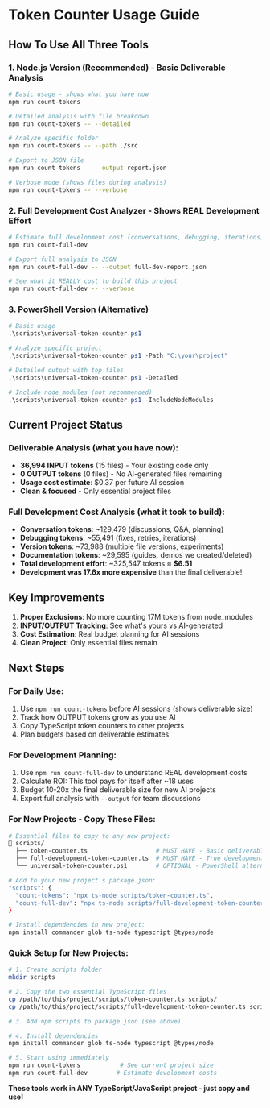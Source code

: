# Token Counter Usage Guide

## **How To Use All Three Tools**

### **1. Node.js Version (Recommended) - Basic Deliverable Analysis**
```bash
# Basic usage - shows what you have now
npm run count-tokens

# Detailed analysis with file breakdown
npm run count-tokens -- --detailed

# Analyze specific folder
npm run count-tokens -- --path ./src

# Export to JSON file
npm run count-tokens -- --output report.json

# Verbose mode (shows files during analysis)
npm run count-tokens -- --verbose
```

### **2. Full Development Cost Analyzer - Shows REAL Development Effort**
```bash
# Estimate full development cost (conversations, debugging, iterations)
npm run count-full-dev

# Export full analysis to JSON
npm run count-full-dev -- --output full-dev-report.json

# See what it REALLY cost to build this project
npm run count-full-dev -- --verbose
```

### **3. PowerShell Version (Alternative)**
```powershell
# Basic usage
.\scripts\universal-token-counter.ps1

# Analyze specific project
.\scripts\universal-token-counter.ps1 -Path "C:\your\project"

# Detailed output with top files
.\scripts\universal-token-counter.ps1 -Detailed

# Include node_modules (not recommended)
.\scripts\universal-token-counter.ps1 -IncludeNodeModules
```

## **Current Project Status**

### **Deliverable Analysis (what you have now):**
- **36,994 INPUT tokens** (15 files) - Your existing code only
- **0 OUTPUT tokens** (0 files) - No AI-generated files remaining  
- **Usage cost estimate**: $0.37 per future AI session
- **Clean & focused** - Only essential project files

### **Full Development Cost Analysis (what it took to build):**
- **Conversation tokens**: ~129,479 (discussions, Q&A, planning)
- **Debugging tokens**: ~55,491 (fixes, retries, iterations) 
- **Version tokens**: ~73,988 (multiple file versions, experiments)
- **Documentation tokens**: ~29,595 (guides, demos we created/deleted)
- **Total development effort**: ~325,547 tokens ≈ **$6.51**
- **Development was 17.6x more expensive** than the final deliverable!

## **Key Improvements**

1. **Proper Exclusions**: No more counting 17M tokens from node_modules
2. **INPUT/OUTPUT Tracking**: See what's yours vs AI-generated
3. **Cost Estimation**: Real budget planning for AI sessions
4. **Clean Project**: Only essential files remain

## **Next Steps**

### **For Daily Use:**
1. Use `npm run count-tokens` before AI sessions (shows deliverable size)
2. Track how OUTPUT tokens grow as you use AI 
3. Copy TypeScript token counters to other projects
4. Plan budgets based on deliverable estimates

### **For Development Planning:**
1. Use `npm run count-full-dev` to understand REAL development costs
2. Calculate ROI: This tool pays for itself after ~18 uses
3. Budget 10-20x the final deliverable size for new AI projects
4. Export full analysis with `--output` for team discussions

### **For New Projects - Copy These Files:**
```bash
# Essential files to copy to any new project:
📁 scripts/
  ├── token-counter.ts                   # MUST HAVE - Basic deliverable analysis (TypeScript)
  ├── full-development-token-counter.ts  # MUST HAVE - True development costs (TypeScript)
  └── universal-token-counter.ps1        # OPTIONAL - PowerShell alternative

# Add to your new project's package.json:
"scripts": {
  "count-tokens": "npx ts-node scripts/token-counter.ts",
  "count-full-dev": "npx ts-node scripts/full-development-token-counter.ts"
}

# Install dependencies in new project:
npm install commander glob ts-node typescript @types/node
```

### **Quick Setup for New Projects:**
```bash
# 1. Create scripts folder
mkdir scripts

# 2. Copy the two essential TypeScript files
cp /path/to/this/project/scripts/token-counter.ts scripts/
cp /path/to/this/project/scripts/full-development-token-counter.ts scripts/

# 3. Add npm scripts to package.json (see above)

# 4. Install dependencies
npm install commander glob ts-node typescript @types/node

# 5. Start using immediately
npm run count-tokens           # See current project size
npm run count-full-dev        # Estimate development costs
```

**These tools work in ANY TypeScript/JavaScript project - just copy and use!** 
